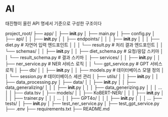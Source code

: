 # AI

태진형이 올린 API 명세서 기준으로 구성한 구조이다

project_root/
├── app/
│   ├── __init__.py
│   ├── main.py
│   ├── config.py
│   ├── api/
│   │   ├── __init__.py
│   │   ├── endpoints/
│   │   │   ├── __init__.py
│   │   │   ├── diet.py  # 자연어 입력 엔드포인트
│   │   │   └── result.py  # 처리 결과 엔드포인트
│   │   └── schemas/
│   │       ├── __init__.py
│   │       ├── diet_schema.py  # 요청/응답 스키마
│   │       └── result_schema.py  # 결과 스키마
│   ├── services/
│   │   ├── __init__.py
│   │   ├── ner_service.py  # NER 서비스 로직
│   │   └── gpt_service.py  # GPT 서비스 로직
│   ├── db/
│   │   ├── __init__.py
│   │   ├── models.py  # 데이터베이스 모델 정의
│   │   └── session.py  # 데이터베이스 세션 관리
│   ├── utils/
│   │   ├── __init__.py
│   │   ├── data_processing.py
│   ├── data/
│   │   ├── __init__.py
│   │   ├── data_generalizing/
│   │   │   ├── __init__.py
│   │   │   ├── data_generizing.py
│   │   │   ...
│   │   ├── data.tsv
│   ├── models/
│   │   ├── KoBERT-NER/
│   │   │   ├── __init__.py
│   │   │   ├── trainer.py
│   │   │   ...
│   │   ├── GPT4o/
│   │   │   ├── __init__.py
│   │   │   ...
├── tests/
│   ├── __init__.py
│   ├── test_ner_service.py
│   ├── test_gpt_service.py
├── .env
├── requirements.txt
├── README.md
